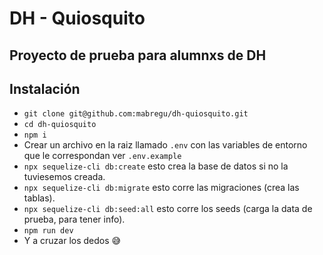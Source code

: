 # DH - Quiosquito
## Proyecto de prueba para alumnxs de DH

## Instalación

- ` git clone git@github.com:mabregu/dh-quiosquito.git `
- ` cd dh-quiosquito `
- ` npm i `
- Crear un archivo en la raiz llamado ` .env ` con las variables de entorno que le correspondan ver ` .env.example `
- ` npx sequelize-cli db:create ` esto crea la base de datos si no la tuviesemos creada.
- ` npx sequelize-cli db:migrate ` esto corre las migraciones (crea las tablas).
- ` npx sequelize-cli db:seed:all ` esto corre los seeds (carga la data de prueba, para tener info).
- ` npm run dev `
- Y a cruzar los dedos 😅
